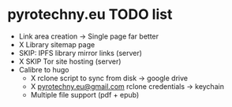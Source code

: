 # pyrotechny.eu TODO list

- Link area creation -> Single page far better
- X Library sitemap page 
- SKIP: IPFS library mirror links (server)
- X SKIP Tor site hosting (server)
- Calibre to hugo
  - X rclone script to sync from disk -> google drive
  - X pyrotechny.eu@gmail.com rclone credentials -> keychain
  - Multiple file support (pdf + epub)
